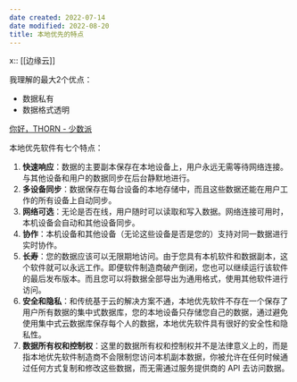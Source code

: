 ```yaml
---
date created: 2022-07-14
date modified: 2022-08-20
title: 本地优先的特点
---
```


x:: [[边缘云]]

我理解的最大2个优点：
- 数据私有
- 数据格式透明


[你好，THORN - 少数派](https://sspai.com/post/74228)

本地优先软件有七个特点：

1. **快速响应**：数据的主要副本保存在本地设备上，用户永远无需等待网络连接。与其他设备和用户的数据同步在后台静默地进行。
2. **多设备同步**：数据保存在每台设备的本地存储中，而且这些数据还能在用户工作的所有设备上自动同步。
3. **网络可选**：无论是否在线，用户随时可以读取和写入数据。网络连接可用时，本机设备会自动和其他设备同步。
4. **协作**：本机设备和其他设备（无论这些设备是否是您的）支持对同一数据进行实时协作。
5. **长寿**：您的数据应该可以无限期地访问。由于您具有本机软件和数据副本，这个软件就可以永远工作。即便软件制造商破产倒闭，您也可以继续运行该软件的最后发布版本。而且您可以将数据全部导出为通用格式，使用其他软件进行访问。
6. **安全和隐私**：和传统基于云的解决方案不通，本地优先软件不存在一个保存了用户所有数据的集中式数据库，您的本地设备只存储您自己的数据，通过避免使用集中式云数据库保存每个人的数据，本地优先软件具有很好的安全性和隐私性。
7. **数据所有权和控制权**：这里的数据所有权和控制权并不是法律意义上的，而是指本地优先软件制造商不会限制您访问本机副本数据，你被允许在任何时候通过任何方式复制和修改这些数据，而无需通过服务提供商的 API 去访问数据。
